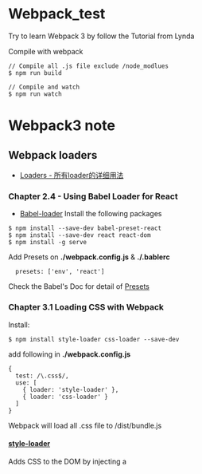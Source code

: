 # Webpack_test
Try to learn Webpack 3 by follow the Tutorial from Lynda

Compile with webpack
```
// Compile all .js file exclude /node_modlues
$ npm run build

// Compile and watch
$ npm run watch
```

# Webpack3 note

## Webpack loaders
- [Loaders - 所有loader的详细用法](https://webpack.js.org/loaders/)

### Chapter 2.4 - Using Babel Loader for React
- [Babel-loader](https://webpack.js.org/loaders/babel-loader/)
Install the following packages
```
$ npm install --save-dev babel-preset-react
$ npm install --save-dev react react-dom
$ npm install -g serve
```

Add Presets on **./webpack.config.js** & **./.bablerc**
```
  presets: ['env', 'react']
```
Check the Babel's Doc for detail of [Presets](https://babeljs.io/docs/plugins/#presets)

### Chapter 3.1 Loading CSS with Webpack
Install:
```
$ npm install style-loader css-loader --save-dev
```

add following in **./webpack.config.js**
```
{
  test: /\.css$/,
  use: [
    { loader: 'style-loader' },
    { loader: 'css-loader' }
  ]
}
```
Webpack will load all .css file to /dist/bundle.js

#### [style-loader](https://webpack.js.org/loaders/style-loader/)
Adds CSS to the DOM by injecting a <style> tag

#### [css-loader](https://webpack.js.org/loaders/css-loader/)
The css-loader interprets `@import` and `url()` like import/require() and will resolve them.
Good loaders for requiring your assets are the [file-loader](https://webpack.js.org/loaders/file-loader/) and the [url-loader](https://webpack.js.org/loaders/url-loader/) which you should specify in your config (see below).

### Load SCSS
```// install
$ npm install sass-loader node-sass --save-dev
```

### Loading image
```
$ npm install url-loader file-loader --save-dev
```
load image to reduce the HTTPRequest to make
